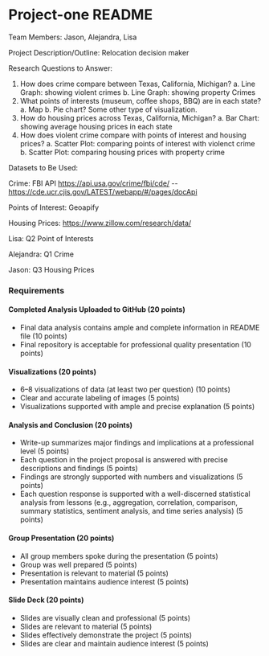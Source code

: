 # Project-one README

Team Members: Jason, Alejandra, Lisa

Project Description/Outline: Relocation decision maker

Research Questions to Answer:

1. How does crime compare between Texas, California, Michigan?
   a. Line Graph: showing violent crimes
   b. Line Graph: showing property Crimes
2. What points of interests (museum, coffee shops, BBQ) are in each state?
   a. Map 
   b. Pie chart? Some other type of visualization.
3. How do housing prices across Texas, California, Michigan?
   a. Bar Chart: showing average housing prices in each state
4. How does violent crime compare with points of interest and housing prices?
   a. Scatter Plot: comparing points of interest with violenct crime
   b. Scatter Plot: comparing housing prices with property crime

Datasets to Be Used:

Crime: FBI API https://api.usa.gov/crime/fbi/cde/ --https://cde.ucr.cjis.gov/LATEST/webapp/#/pages/docApi

Points of Interest: Geoapify

Housing Prices: https://www.zillow.com/research/data/

Lisa: Q2 Point of Interests

Alejandra: Q1 Crime

Jason: Q3 Housing Prices

### Requirements

#### Completed Analysis Uploaded to GitHub (20 points)

* Final data analysis contains ample and complete information in README file (10 points)
* Final repository is acceptable for professional quality presentation (10 points)

#### Visualizations (20 points)

* 6–8 visualizations of data (at least two per question) (10 points)
* Clear and accurate labeling of images (5 points)
* Visualizations supported with ample and precise explanation (5 points)

#### Analysis and Conclusion (20 points)

* Write-up summarizes major findings and implications at a professional level (5 points)
* Each question in the project proposal is answered with precise descriptions and findings (5 points)
* Findings are strongly supported with numbers and visualizations (5 points)
* Each question response is supported with a well-discerned
  statistical analysis from lessons (e.g., aggregation, correlation,
  comparison, summary statistics, sentiment analysis, and time series
  analysis) (5 points)

#### Group Presentation (20 points)

* All group members spoke during the presentation (5 points)
* Group was well prepared (5 points)
* Presentation is relevant to material (5 points)
* Presentation maintains audience interest (5 points)

#### Slide Deck (20 points)

* Slides are visually clean and professional (5 points)
* Slides are relevant to material (5 points)
* Slides effectively demonstrate the project (5 points)
* Slides are clear and maintain audience interest (5 points)
